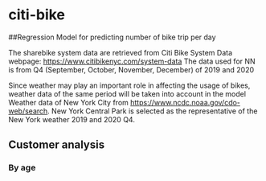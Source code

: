 # citi-bike

##Regression Model for predicting number of bike trip per day 

The sharebike system data are retrieved from Citi Bike System Data webpage: https://www.citibikenyc.com/system-data
The data used for NN is from Q4 (September, October, November, December) of 2019 and 2020

Since weather may play an important role in affecting the usage of bikes, weather data of the same period will be taken into account in the model
Weather data of New York City from https://www.ncdc.noaa.gov/cdo-web/search. 
New York Central Park is selected as the representative of the New York weather 2019 and 2020 Q4.

## Customer analysis
### By age

